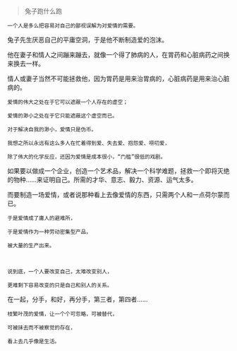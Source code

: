 >兔子跑什么跑

```
一个人是多么把容易对自己的鄙视误解为对爱情的需要。
```

兔子先生厌恶自己的平庸空洞，于是他不断制造爱的泡沫。

他在妻子和情人之间蹦来蹦去，就像一个得了肺病的人，在胃药和心脏病药之间换来换去一样。

情人或妻子当然不可能拯救他，因为胃药是用来治胃病的，心脏病药是用来治心脏病的。

```
爱情的伟大之处在于它可以遮蔽一个人存在的虚空；

爱情的渺小之处在于它只能遮蔽这个虚空而已。

对于解决自我的渺小，爱情只是伪币。
```


```
我想之所以永远有这么多人在忙着得到爱、失去爱、抱怨爱、唠叨爱，

除了伟大的化学反应，还因为爱情是成本很小，“门槛”很低的戏剧。
```

如果要以做成一个企业，创造一个艺术品，解决一个科学难题，拯救一个即将灭绝的物种……来证明自己。所需的才华、意志、毅力、资源、运气太多。

而要制造一场爱情，或者说那种看上去像爱情的东西，只需两个人和一点荷尔蒙而已。

```
于是爱情成了庸人的避难所，

于是爱情作为一种劳动密集型产品，

被大量的生产出来。



说到底，一个人要改变自己，太难改变别人，

更难剩下容易改变的只是自己和别人的关系。
```

在一起，分手，和好，再分手，第三者，第四者……

```
枝繁叶茂的爱情，让一个个可忽略，可被替代，

可被抹去而不被察觉的存在，

看上去几乎像是生活。
```


